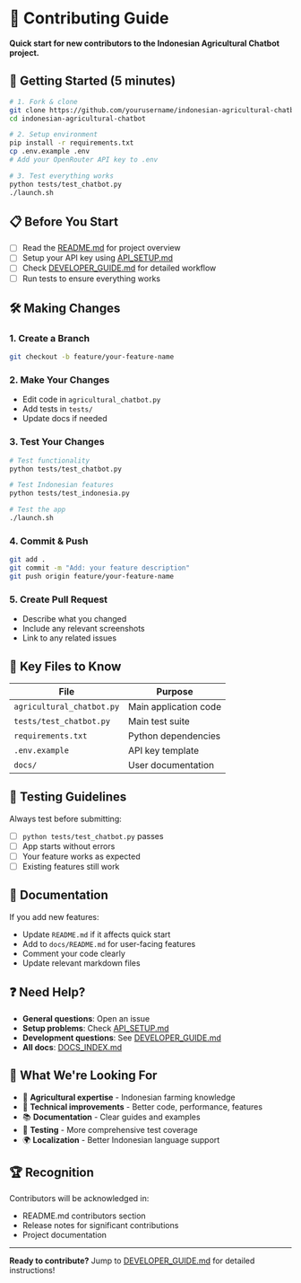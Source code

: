 # 🤝 Contributing Guide

**Quick start for new contributors to the Indonesian Agricultural Chatbot project.**

## 🚀 Getting Started (5 minutes)

```bash
# 1. Fork & clone
git clone https://github.com/yourusername/indonesian-agricultural-chatbot.git
cd indonesian-agricultural-chatbot

# 2. Setup environment
pip install -r requirements.txt
cp .env.example .env
# Add your OpenRouter API key to .env

# 3. Test everything works
python tests/test_chatbot.py
./launch.sh
```

## 📋 Before You Start

- [ ] Read the [README.md](README.md) for project overview
- [ ] Setup your API key using [API_SETUP.md](API_SETUP.md)
- [ ] Check [DEVELOPER_GUIDE.md](DEVELOPER_GUIDE.md) for detailed workflow
- [ ] Run tests to ensure everything works

## 🛠️ Making Changes

### 1. Create a Branch
```bash
git checkout -b feature/your-feature-name
```

### 2. Make Your Changes
- Edit code in `agricultural_chatbot.py`
- Add tests in `tests/`
- Update docs if needed

### 3. Test Your Changes
```bash
# Test functionality
python tests/test_chatbot.py

# Test Indonesian features
python tests/test_indonesia.py

# Test the app
./launch.sh
```

### 4. Commit & Push
```bash
git add .
git commit -m "Add: your feature description"
git push origin feature/your-feature-name
```

### 5. Create Pull Request
- Describe what you changed
- Include any relevant screenshots
- Link to any related issues

## 📁 Key Files to Know

| File | Purpose |
|------|---------|
| `agricultural_chatbot.py` | Main application code |
| `tests/test_chatbot.py` | Main test suite |
| `requirements.txt` | Python dependencies |
| `.env.example` | API key template |
| `docs/` | User documentation |

## 🧪 Testing Guidelines

Always test before submitting:
- [ ] `python tests/test_chatbot.py` passes
- [ ] App starts without errors
- [ ] Your feature works as expected
- [ ] Existing features still work

## 📝 Documentation

If you add new features:
- Update `README.md` if it affects quick start
- Add to `docs/README.md` for user-facing features
- Comment your code clearly
- Update relevant markdown files

## ❓ Need Help?

- **General questions**: Open an issue
- **Setup problems**: Check [API_SETUP.md](API_SETUP.md)
- **Development questions**: See [DEVELOPER_GUIDE.md](DEVELOPER_GUIDE.md)
- **All docs**: [DOCS_INDEX.md](DOCS_INDEX.md)

## 🎯 What We're Looking For

- 🌾 **Agricultural expertise** - Indonesian farming knowledge
- 🔧 **Technical improvements** - Better code, performance, features
- 📚 **Documentation** - Clear guides and examples
- 🧪 **Testing** - More comprehensive test coverage
- 🌍 **Localization** - Better Indonesian language support

## 🏆 Recognition

Contributors will be acknowledged in:
- README.md contributors section
- Release notes for significant contributions
- Project documentation

---

**Ready to contribute?** Jump to [DEVELOPER_GUIDE.md](DEVELOPER_GUIDE.md) for detailed instructions!
